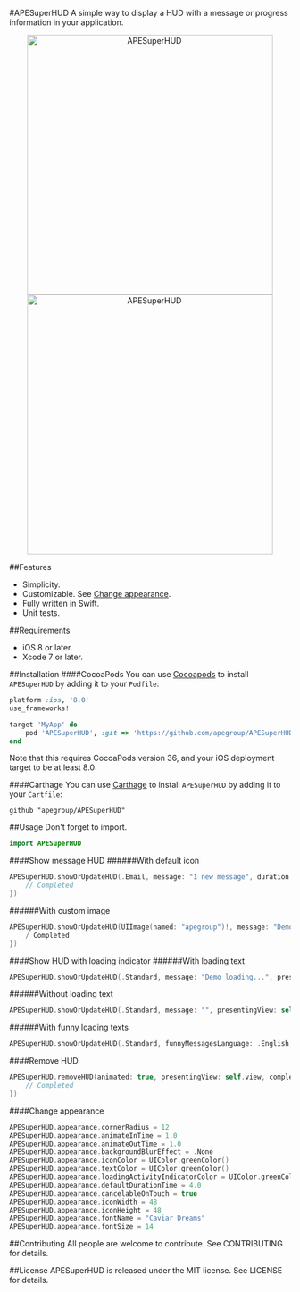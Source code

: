 #APESuperHUD
A simple way to display a HUD with a message or progress information in your application.

<p align="center">
  <img src="https://cloud.githubusercontent.com/assets/8556022/12557375/b3b02f46-c38a-11e5-977d-3b546fcd9fb4.gif" alt="APESuperHUD" width="440" height="466">
  <img src="https://cloud.githubusercontent.com/assets/8556022/12552427/0b279b7e-c372-11e5-9a06-bc3b6c14264f.gif" alt="APESuperHUD" width="440" height="466">
</p>

##Features
- Simplicity.
- Customizable. See [Change appearance](#change-appearance).
- Fully written in Swift.
- Unit tests.

##Requirements
- iOS 8 or later.
- Xcode 7 or later.

##Installation
####CocoaPods
You can use [Cocoapods](http://cocoapods.org/) to install `APESuperHUD` by adding it to your `Podfile`:
```ruby
platform :ios, '8.0'
use_frameworks!

target 'MyApp' do
    pod 'APESuperHUD', :git => 'https://github.com/apegroup/APESuperHUD.git'
end
```
Note that this requires CocoaPods version 36, and your iOS deployment target to be at least 8.0:

####Carthage
You can use [Carthage](https://github.com/Carthage/Carthage) to install `APESuperHUD` by adding it to your `Cartfile`:
```
github "apegroup/APESuperHUD"
```

##Usage
Don't forget to import.
```swift
import APESuperHUD
```
####Show message HUD
######With default icon
```swift
APESuperHUD.showOrUpdateHUD(.Email, message: "1 new message", duration: 3.0, presentingView: self.view, completion: { _ in
    // Completed
})
```
######With custom image
```swift
APESuperHUD.showOrUpdateHUD(UIImage(named: "apegroup")!, message: "Demo message", duration: 3.0, presentingView: self.view, completion: { _ in
    / Completed
})
```

####Show HUD with loading indicator
######With loading text
```swift
APESuperHUD.showOrUpdateHUD(.Standard, message: "Demo loading...", presentingView: self.view, completion: nil)
```
######Without loading text
```swift
APESuperHUD.showOrUpdateHUD(.Standard, message: "", presentingView: self.view, completion: nil)
```
######With funny loading texts
```swift
APESuperHUD.showOrUpdateHUD(.Standard, funnyMessagesLanguage: .English, presentingView: self.view, completion: nil)
```
####Remove HUD
```swift
APESuperHUD.removeHUD(animated: true, presentingView: self.view, completion: { _ in
    // Completed
})
```
####Change appearance
```swift
APESuperHUD.appearance.cornerRadius = 12
APESuperHUD.appearance.animateInTime = 1.0
APESuperHUD.appearance.animateOutTime = 1.0
APESuperHUD.appearance.backgroundBlurEffect = .None
APESuperHUD.appearance.iconColor = UIColor.greenColor()
APESuperHUD.appearance.textColor = UIColor.greenColor()
APESuperHUD.appearance.loadingActivityIndicatorColor = UIColor.greenColor()
APESuperHUD.appearance.defaultDurationTime = 4.0
APESuperHUD.appearance.cancelableOnTouch = true
APESuperHUD.appearance.iconWidth = 48
APESuperHUD.appearance.iconHeight = 48
APESuperHUD.appearance.fontName = "Caviar Dreams"
APESuperHUD.appearance.fontSize = 14
```

##Contributing
All people are welcome to contribute. See CONTRIBUTING for details.

##License
APESuperHUD is released under the MIT license. See LICENSE for details.
